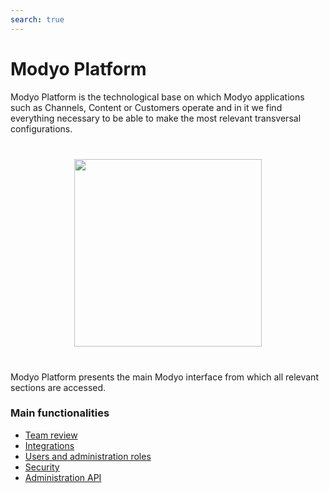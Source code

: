 ```yaml
---
search: true
---
```


# Modyo Platform

Modyo Platform is the technological base on which Modyo applications such as Channels, Content or Customers operate and in it we find everything necessary to be able to make the most relevant transversal configurations.

<img src="/assets/img/platform/header.jpg" style="margin: 40px auto; width: 300px; display: block;">

Modyo Platform presents the main Modyo interface from which all relevant sections are accessed.

### Main functionalities

- [Team review](/guides/platform/team-review.html)
- [Integrations](/guides/platform/integration.html)
- [Users and administration roles](/guides/platform/roles.html)
- [Security](/guides/platform/security.html)
- [Administration API](/guides/platform/api.html)
